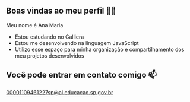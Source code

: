 ## Boas vindas ao meu perfil 💙💙


Meu nome é Ana Maria

- Estou estudando no Galliera
- Estou me desenvolvendo na linguagem JavaScript
- Utilizo esse espaço para minha organização e compartilhamento dos meu projetos desenvolvidos
## Você pode entrar em contato comigo 📫
00001109461227sp@al.educacao.sp.gov.br
